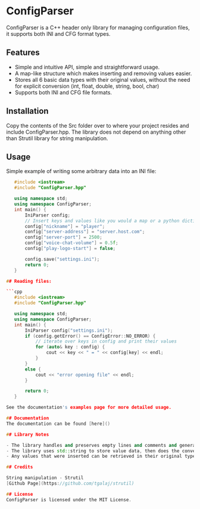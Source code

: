 # ConfigParser

ConfigParser is a C++ header only library for managing configuration files, it supports both INI and CFG format types. 

## Features

- Simple and intuitive API, simple and straightforward usage.
- A map-like structure which makes inserting and removing values easier.
- Stores all 6 basic data types with their original values, without the need for explicit conversion (int, float, double, string, bool, char)
- Supports both INI and CFG file formats.

## Installation

Copy the contents of the Src folder over to where your project resides and include ConfigParser.hpp. The library does not depend on anything other than Strutil library for string manipulation.

## Usage

Simple example of writing some arbitrary data into an INI file:

```cpp
   #include <iostream>
   #include "ConfigParser.hpp"

   using namespace std;
   using namespace ConfigParser;
   int main() {
       IniParser config;
       // Insert keys and values like you would a map or a python dictionary.
       config["nickname"] = "player";
       config["server-address"] = "server.host.com";
       config["server-port"] = 2500;
       config["voice-chat-volume"] = 0.5f;
       config["play-logo-start"] = false;

       config.save("settings.ini");
       return 0;
   }

## Reading files:

```cpp
   #include <iostream>
   #include "ConfigParser.hpp"

   using namespace std;
   using namespace ConfigParser;
   int main() {
       IniParser config("settings.ini");
       if (config.getError() == ConfigError::NO_ERROR) {
           // iterate over keys in config and print their values
           for (auto& key : config) {
               cout << key << " = " << config[key] << endl;
           }
       }
       else {
           cout << "error opening file" << endl;
       }

       return 0;
   }

See the documentation's examples page for more detailed usage.

## Documentation
The documentation can be found [here]()

## Library Notes

- The library handles and preserves empty lines and comments and generally keeps the original structure of a configuration file.
- The library uses std::string to store value data, then does the conversion when values are cast to other types.
- Any values that were inserted can be retrieved in their original types or in string format.

## Credits

String manipulation - Strutil
[Github Page](https://github.com/tgalaj/strutil)

## License
ConfigParser is licensed under the MIT License.
